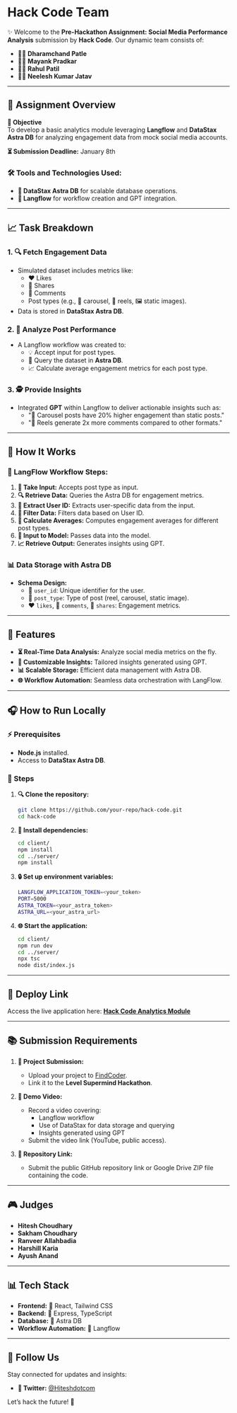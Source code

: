# Hack Code Team 

✨ Welcome to the **Pre-Hackathon Assignment: Social Media Performance Analysis** submission by **Hack Code**. Our dynamic team consists of:

- 👨‍💻 **Dharamchand Patle**  
- 👨‍💻 **Mayank Pradkar**  
- 👨‍💻 **Rahul Patil**  
- 👨‍💻 **Neelesh Kumar Jatav**

---

## 🔧 Assignment Overview

**🎡 Objective**  
To develop a basic analytics module leveraging **Langflow** and **DataStax Astra DB** for analyzing engagement data from mock social media accounts.

**⏳ Submission Deadline:** January 8th  

### 🛠️ Tools and Technologies Used:
- **📀 DataStax Astra DB** for scalable database operations.
- **🔄 Langflow** for workflow creation and GPT integration.

---

## 📈 Task Breakdown

### 1. 🔍 Fetch Engagement Data
- Simulated dataset includes metrics like:
  - ❤️ Likes
  - 💪 Shares
  - 💬 Comments
  - Post types (e.g., 🎢 carousel, 🎥 reels, 🖼️ static images).
- Data is stored in **DataStax Astra DB**.

### 2. 🔄 Analyze Post Performance
- A Langflow workflow was created to:
  - 💡 Accept input for post types.
  - 🔎 Query the dataset in **Astra DB**.
  - 📈 Calculate average engagement metrics for each post type.

### 3. 🕵️ Provide Insights
- Integrated **GPT** within Langflow to deliver actionable insights such as:
  - "🎢 Carousel posts have 20% higher engagement than static posts."
  - "🎥 Reels generate 2x more comments compared to other formats."

---

## 🔢 How It Works

### 🔀 LangFlow Workflow Steps:
1. **🔀 Take Input:** Accepts post type as input.
2. **🔍 Retrieve Data:** Queries the Astra DB for engagement metrics.
3. **🔑 Extract User ID:** Extracts user-specific data from the input.
4. **🔏 Filter Data:** Filters data based on User ID.
5. **🔢 Calculate Averages:** Computes engagement averages for different post types.
6. **🧲 Input to Model:** Passes data into the model.
7. **📈 Retrieve Output:** Generates insights using GPT.

### 📊 Data Storage with Astra DB
- **Schema Design:**
  - 👤 `user_id`: Unique identifier for the user.
  - 🔖 `post_type`: Type of post (reel, carousel, static image).
  - ❤️ `likes`, 💬 `comments`, 💪 `shares`: Engagement metrics.

---

## 🔄 Features

- **⏳ Real-Time Data Analysis:** Analyze social media metrics on the fly.
- **🔄 Customizable Insights:** Tailored insights generated using GPT.
- **📊 Scalable Storage:** Efficient data management with Astra DB.
- **🌐 Workflow Automation:** Seamless data orchestration with LangFlow.

---

## 🎧 How to Run Locally

### ⚡ Prerequisites
- **Node.js** installed.
- Access to **DataStax Astra DB**.

### 🔄 Steps

1. **🔍 Clone the repository:**
   ```bash
   git clone https://github.com/your-repo/hack-code.git
   cd hack-code
   ```

2. **🔧 Install dependencies:**
   ```bash
   cd client/
   npm install
   cd ../server/
   npm install
   ```

3. **🔒 Set up environment variables:**
   ```bash
   LANGFLOW_APPLICATION_TOKEN=<your_token>
   PORT=5000
   ASTRA_TOKEN=<your_astra_token>
   ASTRA_URL=<your_astra_url>
   ```

4. **🌐 Start the application:**
   ```bash
   cd client/
   npm run dev
   cd ../server/
   npx tsc
   node dist/index.js
   ```

---

## 🚀 Deploy Link

Access the live application here: [**Hack Code Analytics Module**](#)

---

## 📚 Submission Requirements

1. **🔗 Project Submission:**
   - Upload your project to [FindCoder](https://www.findcoder.io/).
   - Link it to the **Level Supermind Hackathon**.

2. **🎥 Demo Video:**
   - Record a video covering:
     - Langflow workflow
     - Use of DataStax for data storage and querying
     - Insights generated using GPT
   - Submit the video link (YouTube, public access).

3. **🔐 Repository Link:**
   - Submit the public GitHub repository link or Google Drive ZIP file containing the code.

---

## 🎮 Judges
- **Hitesh Choudhary**
- **Sakham Choudhary**
- **Ranveer Allahbadia**
- **Harshill Karia**
- **Ayush Anand**

---

## 📊 Tech Stack

- **Frontend:** 🔧 React, Tailwind CSS  
- **Backend:** 🔧 Express, TypeScript  
- **Database:** 📀 Astra DB  
- **Workflow Automation:** 🔄 Langflow

---

## 💪 Follow Us

Stay connected for updates and insights:
- **🔖 Twitter:** [@Hiteshdotcom](https://twitter.com/Hiteshdotcom)

Let’s hack the future! 🚀


